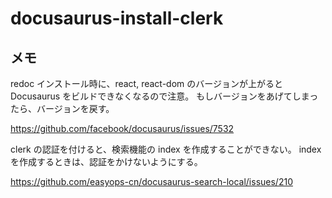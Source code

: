 # docusaurus-install-clerk

## メモ

redoc インストール時に、react, react-dom のバージョンが上がると Docusaurus をビルドできなくなるので注意。
もしバージョンをあげてしまったら、バージョンを戻す。

https://github.com/facebook/docusaurus/issues/7532

clerk の認証を付けると、検索機能の index を作成することができない。
index を作成するときは、認証をかけないようにする。

https://github.com/easyops-cn/docusaurus-search-local/issues/210